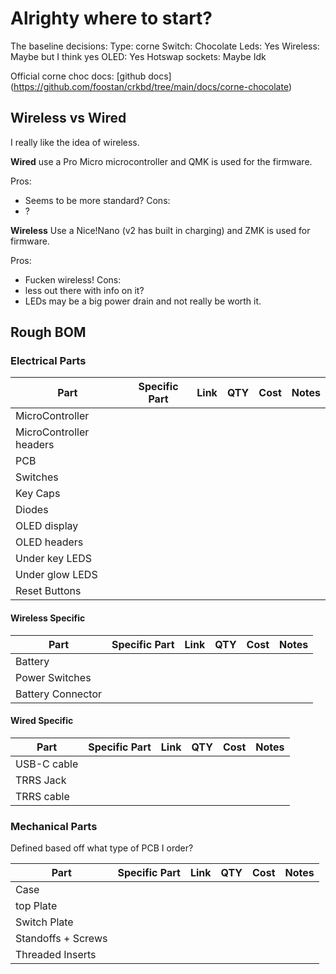 # Alrighty where to start?

The baseline decisions: 
Type: corne
Switch: Chocolate 
Leds: Yes 
Wireless: Maybe but I think yes 
OLED: Yes 
Hotswap sockets: Maybe Idk 

Official corne choc docs: [github docs] (https://github.com/foostan/crkbd/tree/main/docs/corne-chocolate)



## Wireless vs Wired 

I really like the idea of wireless. 

**Wired**
use a Pro Micro microcontroller and QMK is used for the firmware.

Pros:
- Seems to be more standard?
Cons:
- ? 

**Wireless**
Use a Nice!Nano (v2 has built in charging) and ZMK is used for firmware. 

Pros:
- Fucken wireless!
Cons: 
- less out there with info on it? 
- LEDs may be a big power drain and not really be worth it.


## Rough BOM 

### Electrical Parts

|Part| Specific Part | Link | QTY | Cost | Notes |
| --- | ---          | ---  | --- | --- | --- | 
|MicroController|    |     |     |     |     |
|MicroController headers|     |     |     |     |     |
|PCB|     |     |     |     |     |
|Switches|     |     |     |     |     |
|Key Caps|     |     |     |     |     |
|Diodes|    |     |     |     |     |
|OLED display|    |     |     |     |     |
|OLED headers|    |     |     |     |     |
|Under key LEDS|    |     |     |     |     |
|Under glow LEDS|    |     |     |     |     |
|Reset Buttons|    |     |     |     |     |

#### Wireless Specific
|Part| Specific Part | Link | QTY | Cost | Notes |
| --- | --- | --- | --- | --- | --- |
|Battery|    |     |     |     |     |
|Power Switches|    |     |     |     |     |
|Battery Connector|    |     |     |     |     |

#### Wired Specific
|Part| Specific Part | Link | QTY | Cost | Notes |
| --- | --- | --- | --- | --- | --- |
|USB-C cable|    |     |     |     |     |
|TRRS Jack|    |     |     |     |     |
|TRRS cable|    |     |     |     |     |


### Mechanical Parts
Defined based off what type of PCB I order? 

|Part| Specific Part | Link | QTY | Cost | Notes |
| --- | --- | --- | --- | --- | --- | 
| Case |    |     |     |     |     |
| top Plate|    |     |     |     |     |
|Switch Plate|    |     |     |     |     |
|Standoffs + Screws|    |     |     |     |     |
|Threaded Inserts|    |     |     |     |     |






